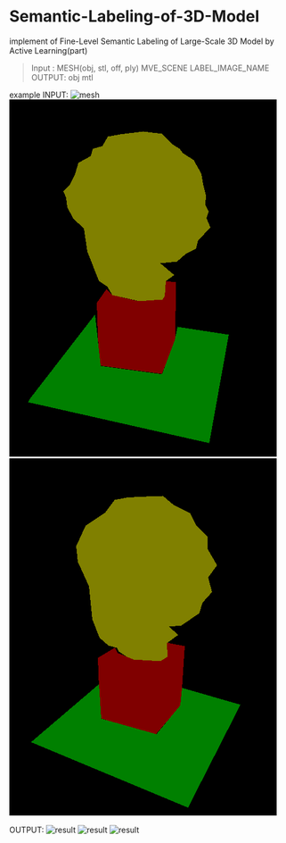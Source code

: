 # Semantic-Labeling-of-3D-Model
implement of Fine-Level Semantic Labeling of Large-Scale 3D Model by Active Learning(part) 
> Input :
MESH(obj, stl, off, ply) MVE_SCENE LABEL_IMAGE_NAME 
>OUTPUT:
obj mtl




example
INPUT:
![mesh](./src/mesh/.png)
![label](./src/label1.png)
![label](./src/label2.png)

OUTPUT:
![result](./result1.png)
![result](./result2.png)
![result](./result3.png)